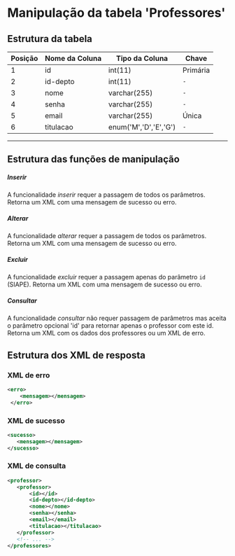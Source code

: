 # Manipulação da tabela 'Professores'

## Estrutura da tabela

|     Posição    |  Nome da Coluna |     Tipo da Coluna    |    Chave    |
| -------------- | --------------- | --------------------- | ----------- |
| 1              | id              | int(11)               | Primária    |
| 2              | id-depto        | int(11)               | `-`         |
| 3              | nome            | varchar(255)          | `-`         |
| 4              | senha           | varchar(255)          | `-`         |
| 5              | email           | varchar(255)          | Única       |
| 6              | titulacao       | enum('M','D','E','G') | `-`         |

----------------------------------------

## Estrutura das funções de manipulação

##### Inserir

A funcionalidade *inserir* requer a passagem de todos os parâmetros. Retorna um XML com uma mensagem de sucesso ou erro.

##### Alterar

A funcionalidade *alterar* requer a passagem de todos os parâmetros. Retorna um XML com uma mensagem de sucesso ou erro.

##### Excluir

A funcionalidade *excluir* requer a passagem apenas do parâmetro `id` (SIAPE). Retorna um XML com uma mensagem de sucesso ou erro.

##### Consultar

A funcionalidade *consultar* não requer passagem de parâmetros mas aceita o parâmetro opcional 'id' para retornar apenas o professor com este id. Retorna um XML com os dados dos professores ou um XML de erro.

## Estrutura dos XML de resposta

### XML de erro
```xml
<erro>
    <mensagem></mensagem>
 </erro>
 ```

 ### XML de sucesso
 ```xml
<sucesso>
    <mensagem></mensagem>
 </sucesso>
 ```

 ### XML de consulta
 ```xml
<professor>
    <professor>
        <id></id>
        <id-depto></id-depto>
        <nome></nome>
        <senha></senha>
        <email></email>
        <titulacao></titulacao>
    </professor>
	<!-- ... -->
</professores>
```
